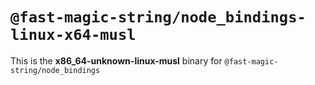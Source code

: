 # `@fast-magic-string/node_bindings-linux-x64-musl`

This is the **x86_64-unknown-linux-musl** binary for
`@fast-magic-string/node_bindings`
